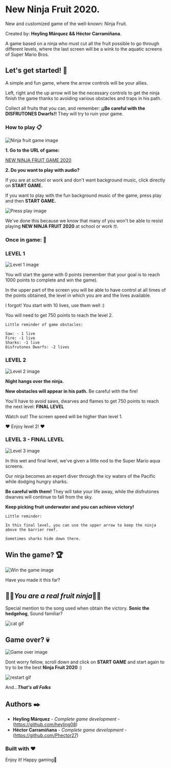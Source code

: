 # New Ninja Fruit 2020.

New and customized game of the well-known: Ninja Fruit.

Created by: **Heyling Márquez && Héctor Carramiñana**.

A game based on a ninja who must cut all the fruit possible to go through different levels, where the last screen will be a wink to the aquatic screens of Super Mario Bros.

## Let's get started! 🚀

A simple and fun game, where the arrow controls will be your allies.

Left, right and the up arrow will be the necessary controls to get the ninja finish the game thanks to avoiding various obstacles and traps in his path.

Collect all fruits that you can, and remember: **¡¡Be careful with the DISFRUTONES Dwarfs!!** They will try to ruin your game.


### How to play 📋
![Ninja fruit game image](https://github.com/Phector27/new-ninja-fruit-game-Canvas-JS/blob/main/images/STARTEXAMPLEIMAGE.png?raw=true) 

**1. Go to the URL of game:**

[NEW NINJA FRUIT GAME 2020](https://phector27.github.io/new-ninja-fruit-game-Canvas-JS/) 

**2. Do you want to play with audio?**

If you are at school or work and don't want background music, click directly on **START GAME.**

If you want to play with the fun background music of the game, press play and then **START GAME.**

![Press play image](https://github.com/Phector27/new-ninja-fruit-game-Canvas-JS/blob/main/images/PRESSPLAYEXAMPLE.png?raw=true)

We've done this because we know that many of you won't be able to resist playing **NEW NINJA FRUIT 2020** at school or work 🤓.


### Once in game: 📌

### LEVEL 1

![Level 1 image](https://github.com/Phector27/new-ninja-fruit-game-Canvas-JS/blob/main/images/level1image.png?raw=true)

You will start the game with 0 points (remember that your goal is to reach 1000 points to complete and win the game).

In the upper part of the screen you will be able to have control at all times of the points obtained, the level in which you are and the lives available. 

I forgot! You start with 10 lives, use them well :)

You will need to get 750 points to reach the level 2.

```
Little reminder of game obstacles:

Saw: - 1 live
Fire: -1 live
Sharks: -1 live
Disfrutones Dwarfs: -2 lives

```

### LEVEL 2

![Level 2 image](https://github.com/Phector27/new-ninja-fruit-game-Canvas-JS/blob/main/images/level2image.png?raw=true)

**Night hangs over the ninja.**

**New obstacles will appear in his path.** Be careful with the fire! 

You'll have to avoid saws, dwarves and flames to get 750 points to reach the next level: **FINAL LEVEL**

Watch out! The screen speed will be higher than level 1.

:heart: Enjoy level 2! :heart:

### LEVEL 3 - FINAL LEVEL

![Level 3 image](https://github.com/Phector27/new-ninja-fruit-game-Canvas-JS/blob/main/images/level3image.png?raw=true)

In this wet and final level, we've given a little nod to the Super Mario aqua screens.

Our ninja becomes an expert diver through the icy waters of the Pacific while dodging hungry sharks.

**Be careful with them!** They will take your life away, while the disfrutones dwarves will continue to fall from the sky.

**Keep picking fruit underwater and you can achieve victory!**


```
Little reminder:

In this final level, you can use the upper arrow to keep the ninja above the barrier reef. 

Sometimes sharks hide down there.

```

## Win the game? :trophy:

![Win the game image](https://github.com/Phector27/new-ninja-fruit-game-Canvas-JS/blob/main/images/win.png?raw=true)

Have you made it this far?

## :apple::watermelon:**_You are a real fruit ninja_**:watermelon::apple:

Special mention to the song used when obtain the victory. **Sonic the hedgehog**, Sound familiar?

![cat gif](https://media1.tenor.com/images/90521e4aea0b572c0521f097c827427b/tenor.gif)


## Game over? :skull:

![Game over image](https://github.com/Phector27/new-ninja-fruit-game-Canvas-JS/blob/main/images/gameover.png?raw=true)

Dont worry fellow, scroll down and click on **START GAME** and start again to try to be the best **Ninja Fruit 2020** :)

![restart gif](https://github.com/Phector27/new-ninja-fruit-game-Canvas-JS/blob/main/images/gameover.gif?raw=true)

And...**_That's all Folks_**

## Authors ✒️

* **Heyling Márquez** - *Complete game development* - (https://github.com/heyling08)
* **Héctor Carramiñana** - *Complete game development* - (https://github.com/Phector27)

### Built with :heart:

Enjoy it! Happy gaming💙
